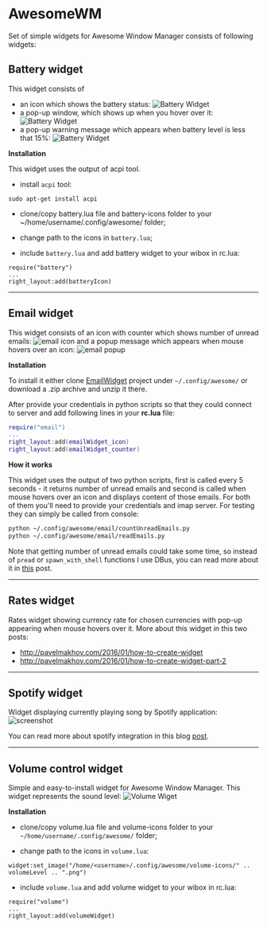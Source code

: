 # AwesomeWM

Set of simple widgets for Awesome Window Manager consists of following widgets:

## Battery widget

This widget consists of

 - an icon which shows the battery status: ![Battery Widget](https://raw.githubusercontent.com/streetturtle/AwesomeWM/master/BatteryWidget/batWid1.png)
 - a pop-up window, which shows up when you hover over it: ![Battery Widget](https://raw.githubusercontent.com/streetturtle/AwesomeWM/master/BatteryWidget/batWid2.png)
 - a pop-up warning message which appears when battery level is less that 15%: ![Battery Widget](https://raw.githubusercontent.com/streetturtle/AwesomeWM/master/BatteryWidget/batWid3.png)

**Installation**

This widget uses the output of acpi tool.
- install `acpi` tool:
```
sudo apt-get install acpi
```
- clone/copy battery.lua file and battery-icons folder to your ~/home/username/.config/awesome/ folder;

- change path to the icons in `battery.lua`;

- include `battery.lua` and add battery widget to your wibox in rc.lua:
```
require("battery")
...
right_layout:add(batteryIcon)
```

---

## Email widget

This widget consists of an icon with counter which shows number of unread emails: ![email icon](https://raw.githubusercontent.com/streetturtle/AwesomeWM/master/EmailWidget/emailWidgetScrnsht.png)
and a popup message which appears when mouse hovers over an icon: ![email popup](https://raw.githubusercontent.com/streetturtle/AwesomeWM/master/EmailWidget/emailWidgetScrnsht2.png)

**Installation**

To install it either clone [EmailWidget](https://github.com/streetturtle/AwesomeWM/tree/master/EmailWidget) project under `~/.config/awesome/` or download a .zip archive and unzip it there.

After provide your credentials in python scripts so that they could connect to server and add following lines in your **rc.lua** file:

```lua
require("email")
...
right_layout:add(emailWidget_icon)
right_layout:add(emailWidget_counter)
```

**How it works**

This widget uses the output of two python scripts, first is called every 5 seconds - it returns number of unread emails and second is called when mouse hovers over an icon and displays content of those emails. For both of them you'll need to provide your credentials and imap server. For testing they can simply be called from console:

``` bash
python ~/.config/awesome/email/countUnreadEmails.py
python ~/.config/awesome/email/readEmails.py
```

Note that getting number of unread emails could take some time, so instead of `pread` or `spawn_with_shell` functions I use DBus, you can read more about it in [this]({{site.url}}/2015/09/fix-awesome-freezes) post.

---

## Rates widget

Rates widget showing currency rate for chosen currencies with pop-up appearing when mouse hovers over it.
More about this widget in this two posts:
 - http://pavelmakhov.com/2016/01/how-to-create-widget
 - http://pavelmakhov.com/2016/01/how-to-create-widget-part-2  

---

## Spotify widget

Widget displaying currently playing song by Spotify application:
![screenshot](https://raw.githubusercontent.com/streetturtle/AwesomeWM/master/Spotify/screenshot.png)

You can read more about spotify integration in this blog [post]( http://pavelmakhov.com/2016/02/awesome-wm-spotify).

---

## Volume control widget

Simple and easy-to-install widget for Awesome Window Manager.
This widget represents the sound level: ![Volume Wiget](https://github.com/streetturtle/AwesomeWM/raw/master/VolumeWidget/volWid.png)

**Installation**

- clone/copy volume.lua file and volume-icons folder to your `~/home/username/.config/awesome/` folder;

- change path to the icons in `volume.lua`:

```
widget:set_image("/home/<username>/.config/awesome/volume-icons/" .. volumeLevel .. ".png")
```

- include `volume.lua` and add volume widget to your wibox in rc.lua:

```
require("volume")
...
right_layout:add(volumeWidget)
```
